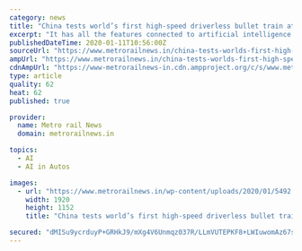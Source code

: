 ```yaml
---
category: news
title: "China tests world’s first high-speed driverless bullet train at a speed of 350 km successfully"
excerpt: "It has all the features connected to artificial intelligence with 5G signal, wireless charging and smart lighting. The Beijing to Zhangjiakou high-speed driverless train test was successful, 56496 crore rupees have been spent on it. The passengers will get ..."
publishedDateTime: 2020-01-11T10:56:00Z
sourceUrl: "https://www.metrorailnews.in/china-tests-worlds-first-high-speed-driverless-bullet-train-at-a-speed-of-350-km-successfully/"
ampUrl: "https://www.metrorailnews.in/china-tests-worlds-first-high-speed-driverless-bullet-train-at-a-speed-of-350-km-successfully/?amp"
cdnAmpUrl: "https://www-metrorailnews-in.cdn.ampproject.org/c/s/www.metrorailnews.in/china-tests-worlds-first-high-speed-driverless-bullet-train-at-a-speed-of-350-km-successfully/?amp"
type: article
quality: 62
heat: 62
published: true

provider:
  name: Metro rail News
  domain: metrorailnews.in

topics:
  - AI
  - AI in Autos

images:
  - url: "https://www.metrorailnews.in/wp-content/uploads/2020/01/5492.jpg"
    width: 1920
    height: 1152
    title: "China tests world’s first high-speed driverless bullet train at a speed of 350 km successfully"

secured: "dMISu9ycrduyP+GRHkJ9/mXg4V6Unmqz037R/LLmVUTEPKF8+LWIuwomAz67spsybuxmXPsLdZww7fAfuKMUZCWYbRJlzZDFNykPgXgmbwssQ+bNLcx5PAj+agYtglZXqlCQzjfTSou95SVfUXQiEd3q4YaR4Mh+AWLQU3iCX/hWEOrkl3txX/OqEg+MXtCpQujU2IGSrFX+azDc14vsi70SJ9en3EXS+buqOyVdmJ2lIkrTlpeZMe1IYNC7pTMnxuTeiFJVsLdfoUXHWolyYEfj2hrRjIZFYRjfl0DvAQnXlfr5+XL/LMmuE6gjtvfrSj3Mp01s2YThV/shgPSHAMMiZcW6IR4SQsZaai41yv0kNGHP/7mRK40GPfg8sEXX9D8S/t5UVykcVd+9MZAi+Cb9r/edKiiL124vApdN0rKsbOjaTZ3UA4hRLP5MSGYu+88SknhWhTROXy3zsaL0Mg==;CtDQInxwBQrESWN/U9+Xkw=="
---
```


